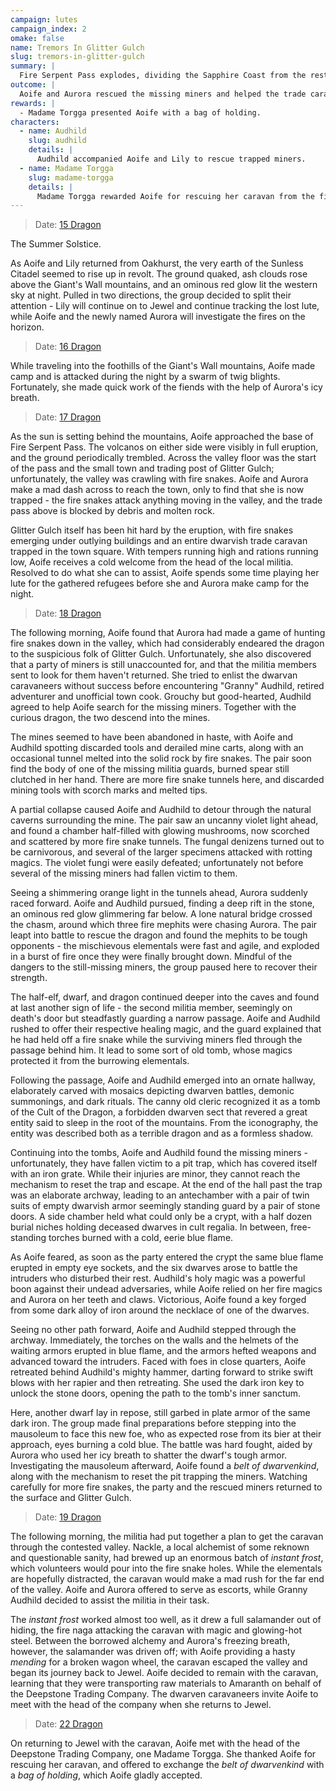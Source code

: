```yaml
---
campaign: lutes
campaign_index: 2
omake: false
name: Tremors In Glitter Gulch
slug: tremors-in-glitter-gulch
summary: |
  Fire Serpent Pass explodes, dividing the Sapphire Coast from the rest of the kingdom and driving hordes of vicious Fire Snakes into the mining town of Glitter Gulch. Aoife and Lily (and Aurora) manage to rescue a trade caravan, earning the gratitude of Madame Torgga.
outcome: |
  Aoife and Aurora rescued the missing miners and helped the trade caravan escape the besieged town, making allies with both Granny Audhild and Madame Torgga of the Deepstone Trading Company.
rewards: |
  - Madame Torgga presented Aoife with a bag of holding.
characters:
  - name: Audhild
    slug: audhild
    details: |
      Audhild accompanied Aoife and Lily to rescue trapped miners.
  - name: Madame Torgga
    slug: madame-torgga
    details: |
      Madame Torgga rewarded Aoife for rescuing her caravan from the fire snakes in Glitter Gulch.
---
```


> Date: [15 Dragon]({{site.baseurl}}/campaigns/lutes/adventures#summer-2258)

The Summer Solstice.

As Aoife and Lily returned from Oakhurst, the very earth of the Sunless Citadel seemed to rise up in revolt. The ground quaked, ash clouds rose above the Giant's Wall mountains, and an ominous red glow lit the western sky at night. Pulled in two directions, the group decided to split their attention - Lily will continue on to Jewel and continue tracking the lost lute, while Aoife and the newly named Aurora will investigate the fires on the horizon.

> Date: [16 Dragon]({{site.baseurl}}/campaigns/lutes/adventures#summer-2258)

While traveling into the foothills of the Giant's Wall mountains, Aoife made camp and is attacked during the night by a swarm of twig blights. Fortunately, she made quick work of the fiends with the help of Aurora's icy breath.

> Date: [17 Dragon]({{site.baseurl}}/campaigns/lutes/adventures#summer-2258)

As the sun is setting behind the mountains, Aoife approached the base of Fire Serpent Pass. The volcanos on either side were visibly in full eruption, and the ground periodically trembled. Across the valley floor was the start of the pass and the small town and trading post of Glitter Gulch; unfortunately, the valley was crawling with fire snakes. Aoife and Aurora make a mad dash across to reach the town, only to find that she is now trapped - the fire snakes attack anything moving in the valley, and the trade pass above is blocked by debris and molten rock.

Glitter Gulch itself has been hit hard by the eruption, with fire snakes emerging under outlying buildings and an entire dwarvish trade caravan trapped in the town square. With tempers running high and rations running low, Aoife receives a cold welcome from the head of the local militia. Resolved to do what she can to assist, Aoife spends some time playing her lute for the gathered refugees before she and Aurora make camp for the night.

> Date: [18 Dragon]({{site.baseurl}}/campaigns/lutes/adventures#summer-2258)

The following morning, Aoife found that Aurora had made a game of hunting fire snakes down in the valley, which had considerably endeared the dragon to the suspicious folk of Glitter Gulch. Unfortunately, she also discovered that a party of miners is still unaccounted for, and that the militia members sent to look for them haven't returned. She tried to enlist the dwarvan caravaneers without success before encountering "Granny" Audhild, retired adventurer and unofficial town cook. Grouchy but good-hearted, Audhild agreed to help Aoife search for the missing miners. Together with the curious dragon, the two descend into the mines.

The mines seemed to have been abandoned in haste, with Aoife and Audhild spotting discarded tools and derailed mine carts, along with an occasional tunnel melted into the solid rock by fire snakes. The pair soon find the body of one of the missing militia guards, burned spear still clutched in her hand. There are more fire snake tunnels here, and discarded mining tools with scorch marks and melted tips.

A partial collapse caused Aoife and Audhild to detour through the natural caverns surrounding the mine. The pair saw an uncanny violet light ahead, and found a chamber half-filled with glowing mushrooms, now scorched and scattered by more fire snake tunnels. The fungal denizens turned out to be carnivorous, and several of the larger specimens attacked with rotting magics. The violet fungi were easily defeated; unfortunately not before several of the missing miners had fallen victim to them.

Seeing a shimmering orange light in the tunnels ahead, Aurora suddenly raced forward. Aoife and Audhild pursued, finding a deep rift in the stone, an ominous red glow glimmering far below. A lone natural bridge crossed the chasm, around which three fire mephits were chasing Aurora. The pair leapt into battle to rescue the dragon and found the mephits to be tough opponents - the mischievous elementals were fast and agile, and exploded in a burst of fire once they were finally brought down. Mindful of the dangers to the still-missing miners, the group paused here to recover their strength.

The half-elf, dwarf, and dragon continued deeper into the caves and found at last another sign of life - the second militia member, seemingly on death's door but steadfastly guarding a narrow passage. Aoife and Audhild rushed to offer their respective healing magic, and the guard explained that he had held off a fire snake while the surviving miners fled through the passage behind him. It lead to some sort of old tomb, whose magics protected it from the burrowing elementals.

Following the passage, Aoife and Audhild emerged into an ornate hallway, elaborately carved with mosaics depicting dwarven battles, demonic summonings, and dark rituals. The canny old cleric recognized it as a tomb of the Cult of the Dragon, a forbidden dwarven sect that revered a great entity said to sleep in the root of the mountains. From the iconography, the entity was described both as a terrible dragon and as a formless shadow.

Continuing into the tombs, Aoife and Audhild found the missing miners - unfortunately, they have fallen victim to a pit trap, which has covered itself with an iron grate. While their injuries are minor, they cannot reach the mechanism to reset the trap and escape. At the end of the hall past the trap was an elaborate archway, leading to an antechamber with a pair of twin suits of empty dwarvish armor seemingly standing guard by a pair of stone doors. A side chamber held what could only be a crypt, with a half dozen burial niches holding deceased dwarves in cult regalia. In between, free-standing torches burned with a cold, eerie blue flame.

As Aoife feared, as soon as the party entered the crypt the same blue flame erupted in empty eye sockets, and the six dwarves arose to battle the intruders who disturbed their rest. Audhild's holy magic was a powerful boon against their undead adversaries, while Aoife relied on her fire magics and Aurora on her teeth and claws. Victorious, Aoife found a  key forged from some dark alloy of iron around the necklace of one of the dwarves.

Seeing no other path forward, Aoife and Audhild stepped through the archway. Immediately, the torches on the walls and the helmets of the waiting armors erupted in blue flame, and the armors hefted weapons and advanced toward the intruders. Faced with foes in close quarters, Aoife retreated behind Audhild's mighty hammer, darting forward to strike swift blows with her rapier and then retreating. She used the dark iron key to unlock the stone doors, opening the path to the tomb's inner sanctum.

Here, another dwarf lay in repose, still garbed in plate armor of the same dark iron. The group made final preparations before stepping into the mausoleum to face this new foe, who as expected rose from its bier at their approach, eyes burning a cold blue. The battle was hard fought, aided by Aurora who used her icy breath to shatter the dwarf's tough armor. Investigating the mausoleum afterward, Aoife found a *belt of dwarvenkind*, along with the mechanism to reset the pit trapping the miners. Watching carefully for more fire snakes, the party and the rescued miners returned to the surface and Glitter Gulch.

> Date: [19 Dragon]({{site.baseurl}}/campaigns/lutes/adventures#summer-2258)

The following morning, the militia had put together a plan to get the caravan through the contested valley. Nackle, a local alchemist of some reknown and questionable sanity, had brewed up an enormous batch of *instant frost*, which volunteers would pour into the fire snake holes. While the elementals are hopefully distracted, the caravan would make a mad rush for the far end of the valley. Aoife and Aurora offered to serve as escorts, while Granny Audhild decided to assist the militia in their task.

The *instant frost* worked almost too well, as it drew a full salamander out of hiding, the fire naga attacking the caravan with magic and glowing-hot steel. Between the borrowed alchemy and Aurora's freezing breath, however, the salamander was driven off; with Aoife providing a hasty *mending* for a broken wagon wheel, the caravan escaped the valley and began its journey back to Jewel. Aoife decided to remain with the caravan, learning that they were transporting raw materials to Amaranth on behalf of the Deepstone Trading Company. The dwarven caravaneers invite Aoife to meet with the head of the company when she returns to Jewel.

> Date: [22 Dragon]({{site.baseurl}}/campaigns/lutes/adventures#summer-2258)

On returning to Jewel with the caravan, Aoife met with the head of the Deepstone Trading Company, one Madame Torgga. She thanked Aoife for rescuing her caravan, and offered to exchange the *belt of dwarvenkind* with a *bag of holding*, which Aoife gladly accepted.
